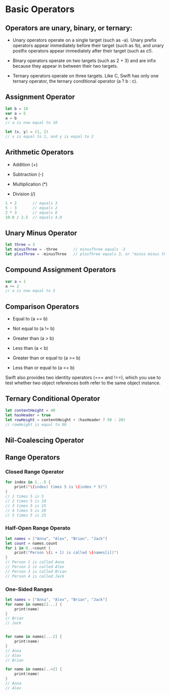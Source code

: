 # Basic Operators

## Operators are unary, binary, or ternary:

- Unary operators operate on a single target (such as -a). Unary prefix operators appear immediately before their target (such as !b), and unary postfix operators appear immediately after their target (such as c!).

- Binary operators operate on two targets (such as 2 + 3) and are infix because they appear in between their two targets.

- Ternary operators operate on three targets. Like C, Swift has only one ternary operator, the ternary conditional operator (a ? b : c).

## Assignment Operator

```swift
let b = 10
var a = 5
a = b
// a is now equal to 10

let (x, y) = (1, 2)
// x is equal to 1, and y is equal to 2
```

## Arithmetic Operators

- Addition (+)

- Subtraction (-)

- Multiplication (\*)

- Division (/)

```swift
1 + 2       // equals 3
5 - 3       // equals 2
2 * 3       // equals 6
10.0 / 2.5  // equals 4.0
```

## Unary Minus Operator

```swift
let three = 3
let minusThree = -three       // minusThree equals -3
let plusThree = -minusThree   // plusThree equals 3, or "minus minus three"

```

## Compound Assignment Operators

```swift
var a = 1
a += 2
// a is now equal to 3
```

## Comparison Operators

- Equal to (a == b)

- Not equal to (a != b)

- Greater than (a > b)

- Less than (a < b)

- Greater than or equal to (a >= b)

- Less than or equal to (a <= b)

Swift also provides two identity operators (=== and !==), which you use to test whether two object references both refer to the same object instance.

## Ternary Conditional Operator

```swift
let contentHeight = 40
let hasHeader = true
let rowHeight = contentHeight + (hasHeader ? 50 : 20)
// rowHeight is equal to 90
```

## Nil-Coalescing Operator

## Range Operators

### Closed Range Operator

```swift
for index in 1...5 {
    print("\(index) times 5 is \(index * 5)")
}
// 1 times 5 is 5
// 2 times 5 is 10
// 3 times 5 is 15
// 4 times 5 is 20
// 5 times 5 is 25
```

### Half-Open Range Operato

```swift
let names = ["Anna", "Alex", "Brian", "Jack"]
let count = names.count
for i in 0..<count {
    print("Person \(i + 1) is called \(names[i])")
}
// Person 1 is called Anna
// Person 2 is called Alex
// Person 3 is called Brian
// Person 4 is called Jack
```

### One-Sided Ranges

```swift
let names = ["Anna", "Alex", "Brian", "Jack"]
for name in names[2...] {
    print(name)
}
// Brian
// Jack


for name in names[...2] {
    print(name)
}
// Anna
// Alex
// Brian

for name in names[..<2] {
    print(name)
}
// Anna
// Alex
```
